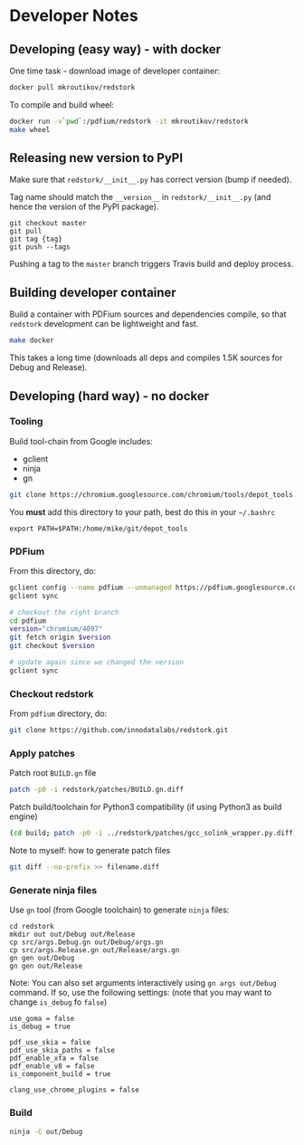 # Developer Notes

## Developing (easy way) - with docker

One time task - download image of developer container:
```bash
docker pull mkroutikov/redstork
```

To compile and build wheel:
```bash
docker run -v`pwd`:/pdfium/redstork -it mkroutikov/redstork
make wheel
```

## Releasing new version to PyPI

Make sure that `redstork/__init__.py` has correct version (bump if needed).

Tag name should match the `__version__` in `redstork/__init__.py` (and hence the version of the PyPI package).

```
git checkout master
git pull
git tag {tag}
git push --tags
```

Pushing a tag to the `master` branch triggers Travis build and deploy process.

## Building developer container
Build a container with PDFium sources and dependencies compile, so that `redstork` development
can be lightweight and fast.

```bash
make docker
```

This takes a long time (downloads all deps and compiles 1.5K sources for Debug and Release).


## Developing (hard way) - no docker

### Tooling

Build tool-chain from Google includes:
* gclient
* ninja
* gn

```bash
git clone https://chromium.googlesource.com/chromium/tools/depot_tools.git
```

You **must** add this directory to your path, best do this in your `~/.bashrc`
```
export PATH=$PATH:/home/mike/git/depot_tools
```

### PDFium

From this directory, do:
```bash
gclient config --name pdfium --unmanaged https://pdfium.googlesource.com/pdfium.git
gclient sync

# checkout the right branch
cd pdfium
version="chromium/4097"
git fetch origin $version
git checkout $version

# update again since we changed the version
gclient sync
```

### Checkout redstork
From `pdfium` directory, do:

```bash
git clone https://github.com/innodatalabs/redstork.git
```

### Apply patches

Patch root `BUILD.gn` file
```bash
patch -p0 -i redstork/patches/BUILD.gn.diff
```

Patch build/toolchain for Python3 compatibility (if using Python3 as build engine)
```bash
(cd build; patch -p0 -i ../redstork/patches/gcc_solink_wrapper.py.diff)
```

Note to myself: how to generate patch files
```bash
git diff --no-prefix >> filename.diff
```

### Generate ninja files

Use `gn` tool (from Google toolchain) to generate `ninja` files:
```
cd redstork
mkdir out out/Debug out/Release
cp src/args.Debug.gn out/Debug/args.gn
cp src/args.Release.gn out/Release/args.gn
gn gen out/Debug
gn gen out/Release
```

Note: You can also set arguments interactively using `gn args out/Debug` command.
If so, use the following settings: (note that you may want to change `is_debug` fo `false`)
```gn
use_goma = false
is_debug = true

pdf_use_skia = false
pdf_use_skia_paths = false
pdf_enable_xfa = false
pdf_enable_v8 = false
is_component_build = true

clang_use_chrome_plugins = false
```

### Build
```bash
ninja -C out/Debug
```
